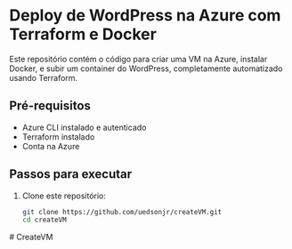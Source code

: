 # Deploy de WordPress na Azure com Terraform e Docker

Este repositório contém o código para criar uma VM na Azure, instalar Docker, e subir um container do WordPress, completamente automatizado usando Terraform.

## Pré-requisitos

- Azure CLI instalado e autenticado
- Terraform instalado
- Conta na Azure

## Passos para executar

1. Clone este repositório:
   ```bash
   git clone https://github.com/uedsonjr/createVM.git
   cd createVM
#   C r e a t e V M  
 